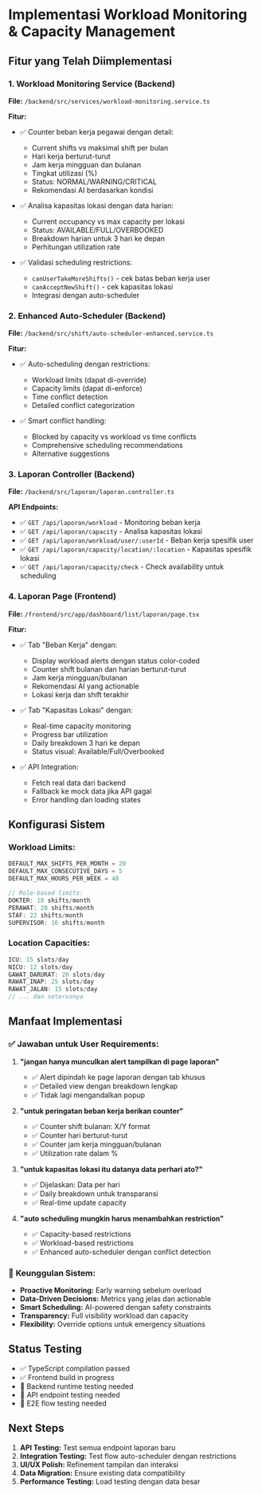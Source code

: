# Implementasi Workload Monitoring & Capacity Management

## Fitur yang Telah Diimplementasi

### 1. **Workload Monitoring Service (Backend)**

**File:** `/backend/src/services/workload-monitoring.service.ts`

**Fitur:**

- ✅ Counter beban kerja pegawai dengan detail:

  - Current shifts vs maksimal shift per bulan
  - Hari kerja berturut-turut
  - Jam kerja mingguan dan bulanan
  - Tingkat utilizasi (%)
  - Status: NORMAL/WARNING/CRITICAL
  - Rekomendasi AI berdasarkan kondisi

- ✅ Analisa kapasitas lokasi dengan data harian:

  - Current occupancy vs max capacity per lokasi
  - Status: AVAILABLE/FULL/OVERBOOKED
  - Breakdown harian untuk 3 hari ke depan
  - Perhitungan utilization rate

- ✅ Validasi scheduling restrictions:
  - `canUserTakeMoreShifts()` - cek batas beban kerja user
  - `canAcceptNewShift()` - cek kapasitas lokasi
  - Integrasi dengan auto-scheduler

### 2. **Enhanced Auto-Scheduler (Backend)**

**File:** `/backend/src/shift/auto-scheduler-enhanced.service.ts`

**Fitur:**

- ✅ Auto-scheduling dengan restrictions:

  - Workload limits (dapat di-override)
  - Capacity limits (dapat di-enforce)
  - Time conflict detection
  - Detailed conflict categorization

- ✅ Smart conflict handling:
  - Blocked by capacity vs workload vs time conflicts
  - Comprehensive scheduling recommendations
  - Alternative suggestions

### 3. **Laporan Controller (Backend)**

**File:** `/backend/src/laporan/laporan.controller.ts`

**API Endpoints:**

- ✅ `GET /api/laporan/workload` - Monitoring beban kerja
- ✅ `GET /api/laporan/capacity` - Analisa kapasitas lokasi
- ✅ `GET /api/laporan/workload/user/:userId` - Beban kerja spesifik user
- ✅ `GET /api/laporan/capacity/location/:location` - Kapasitas spesifik lokasi
- ✅ `GET /api/laporan/capacity/check` - Check availability untuk scheduling

### 4. **Laporan Page (Frontend)**

**File:** `/frontend/src/app/dashboard/list/laporan/page.tsx`

**Fitur:**

- ✅ Tab "Beban Kerja" dengan:

  - Display workload alerts dengan status color-coded
  - Counter shift bulanan dan harian berturut-turut
  - Jam kerja mingguan/bulanan
  - Rekomendasi AI yang actionable
  - Lokasi kerja dan shift terakhir

- ✅ Tab "Kapasitas Lokasi" dengan:

  - Real-time capacity monitoring
  - Progress bar utilization
  - Daily breakdown 3 hari ke depan
  - Status visual: Available/Full/Overbooked

- ✅ API Integration:
  - Fetch real data dari backend
  - Fallback ke mock data jika API gagal
  - Error handling dan loading states

## Konfigurasi Sistem

### Workload Limits:

```typescript
DEFAULT_MAX_SHIFTS_PER_MONTH = 20
DEFAULT_MAX_CONSECUTIVE_DAYS = 5
DEFAULT_MAX_HOURS_PER_WEEK = 48

// Role-based limits:
DOKTER: 18 shifts/month
PERAWAT: 20 shifts/month
STAF: 22 shifts/month
SUPERVISOR: 16 shifts/month
```

### Location Capacities:

```typescript
ICU: 15 slots/day
NICU: 12 slots/day
GAWAT_DARURAT: 20 slots/day
RAWAT_INAP: 25 slots/day
RAWAT_JALAN: 15 slots/day
// ... dan seterusnya
```

## Manfaat Implementasi

### ✅ **Jawaban untuk User Requirements:**

1. **"jangan hanya munculkan alert tampilkan di page laporan"**

   - ✅ Alert dipindah ke page laporan dengan tab khusus
   - ✅ Detailed view dengan breakdown lengkap
   - ✅ Tidak lagi mengandalkan popup

2. **"untuk peringatan beban kerja berikan counter"**

   - ✅ Counter shift bulanan: X/Y format
   - ✅ Counter hari berturut-turut
   - ✅ Counter jam kerja mingguan/bulanan
   - ✅ Utilization rate dalam %

3. **"untuk kapasitas lokasi itu datanya data perhari ato?"**

   - ✅ Dijelaskan: Data per hari
   - ✅ Daily breakdown untuk transparansi
   - ✅ Real-time update capacity

4. **"auto scheduling mungkin harus menambahkan restriction"**
   - ✅ Capacity-based restrictions
   - ✅ Workload-based restrictions
   - ✅ Enhanced auto-scheduler dengan conflict detection

### 🎯 **Keunggulan Sistem:**

- **Proactive Monitoring:** Early warning sebelum overload
- **Data-Driven Decisions:** Metrics yang jelas dan actionable
- **Smart Scheduling:** AI-powered dengan safety constraints
- **Transparency:** Full visibility workload dan capacity
- **Flexibility:** Override options untuk emergency situations

## Status Testing

- ✅ TypeScript compilation passed
- ✅ Frontend build in progress
- 🔄 Backend runtime testing needed
- 🔄 API endpoint testing needed
- 🔄 E2E flow testing needed

## Next Steps

1. **API Testing:** Test semua endpoint laporan baru
2. **Integration Testing:** Test flow auto-scheduler dengan restrictions
3. **UI/UX Polish:** Refinement tampilan dan interaksi
4. **Data Migration:** Ensure existing data compatibility
5. **Performance Testing:** Load testing dengan data besar
